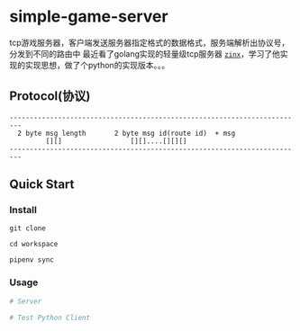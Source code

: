 # simple-game-server
tcp游戏服务器，客户端发送服务器指定格式的数据格式，服务端解析出协议号，分发到不同的路由中
最近看了golang实现的轻量级tcp服务器 [```zinx```](https://github.com/aceld/zinx)，学习了他实现的实现思想，做了个python的实现版本。。。

## Protocol(协议)
```
-------------------------------------------------------------------------
  2 byte msg length       2 byte msg id(route id)  + msg
         [][]                 [][]....[][][]
-------------------------------------------------------------------------
```

## Quick Start

### Install
    git clone 

    cd workspace
    
    pipenv sync

### Usage
```python
# Server


```

```python
# Test Python Client

```
